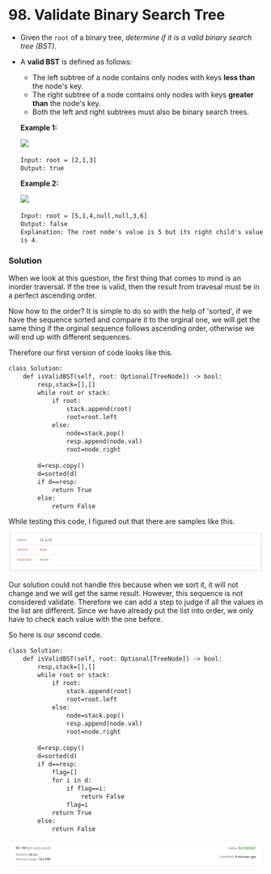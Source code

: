 # 98. Validate Binary Search Tree

* Given the `root` of a binary tree, _determine if it is a valid binary search tree (BST)_.
*   A **valid BST** is defined as follows:

    * The left subtree of a node contains only nodes with keys **less than** the node's key.
    * The right subtree of a node contains only nodes with keys **greater than** the node's key.
    * Both the left and right subtrees must also be binary search trees.

    &#x20;

    **Example 1:**

    ![](https://assets.leetcode.com/uploads/2020/12/01/tree1.jpg)

    ```
    Input: root = [2,1,3]
    Output: true
    ```

    **Example 2:**

    ![](https://assets.leetcode.com/uploads/2020/12/01/tree2.jpg)

    ```
    Input: root = [5,1,4,null,null,3,6]
    Output: false
    Explanation: The root node's value is 5 but its right child's value is 4.
    ```



### Solution&#x20;

When we look at this question, the first thing that comes to mind is an inorder traversal. If the tree is valid, then the result from travesal must be in a perfect ascending order.&#x20;

Now how to the order? It is simple to do so with the help of 'sorted', if we have the sequence sorted and compare it to the orginal one, we will get the same thing if the orginal sequence follows ascending order, otherwise we will end up with different sequences.&#x20;

Therefore our first version of code looks like this.&#x20;

```
class Solution:
    def isValidBST(self, root: Optional[TreeNode]) -> bool:
        resp,stack=[],[]
        while root or stack:
            if root:
                stack.append(root)
                root=root.left
            else:
                node=stack.pop()
                resp.append(node.val)
                root=node.right
        
        d=resp.copy()
        d=sorted(d)
        if d==resp:
            return True
        else:
            return False
```

While testing this code, I figured out that there are samples like this.&#x20;

![](<.gitbook/assets/image (5) (1) (1) (1).png>)

Our solution could not handle this because when we sort it, it will not change and we will get the same result. However, this sequence is not considered validate. Therefore we can add a step to judge if all the values in the list are different. Since we have already put the list into order, we only have to check each value with the one before.&#x20;

So here is our second code.&#x20;

```
class Solution:
    def isValidBST(self, root: Optional[TreeNode]) -> bool:
        resp,stack=[],[]
        while root or stack:
            if root:
                stack.append(root)
                root=root.left
            else:
                node=stack.pop()
                resp.append(node.val)
                root=node.right
        
        d=resp.copy()
        d=sorted(d)
        if d==resp:
            flag=[]
            for i in d:
                if flag==i:
                    return False
                flag=i
            return True
        else:
            return False
```

![](<.gitbook/assets/image (2) (1).png>)
